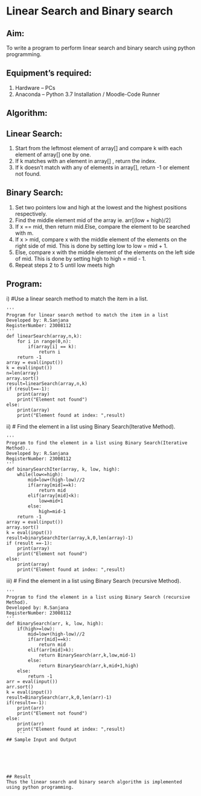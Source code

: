 # Linear Search and Binary search
## Aim:
To write a program to perform linear search and binary search using python programming.
## Equipment’s required:
1.	Hardware – PCs
2.	Anaconda – Python 3.7 Installation / Moodle-Code Runner
## Algorithm:
## Linear Search:
1.	Start from the leftmost element of array[] and compare k with each element of array[] one by one.
2.	If k matches with an element in array[] , return the index.
3.	If k doesn’t match with any of elements in array[], return -1 or element not found.
## Binary Search:
1.	Set two pointers low and high at the lowest and the highest positions respectively.
2.	Find the middle element mid of the array ie. arr[(low + high)/2]
3.	If x == mid, then return mid.Else, compare the element to be searched with m.
4.	If x > mid, compare x with the middle element of the elements on the right side of mid. This is done by setting low to low = mid + 1.
5.	Else, compare x with the middle element of the elements on the left side of mid. This is done by setting high to high = mid - 1.
6.	Repeat steps 2 to 5 until low meets high
## Program:
i)	#Use a linear search method to match the item in a list.
```
''' 
Program for linear search method to match the item in a list
Developed by: R.Sanjana
RegisterNumber: 23008112
'''
def linearSearch(array,n,k):
    for i in range(0,n):
        if(array[i] == k):
            return i
    return -1
array = eval(input())
k = eval(input())
n=len(array)
array.sort()
result=linearSearch(array,n,k)
if (result==-1):
    print(array)
    print("Element not found")
else:
    print(array)
    print("Element found at index: ",result)
```

ii)	# Find the element in a list using Binary Search(Iterative Method).
```
''' 
Program to find the element in a list using Binary Search(Iterative Method)..
Developed by: R.Sanjana
RegisterNumber: 23008112
'''
def binarySearchIter(array, k, low, high):
    while(low<=high):
        mid=low+(high-low)//2
        if(array[mid]==k):
            return mid
        elif(array[mid]<k):
            low=mid+1
        else:
            high=mid-1
    return -1
array = eval(input())
array.sort()
k = eval(input())
result=binarySearchIter(array,k,0,len(array)-1)
if (result ==-1):
    print(array)
    print("Element not found")
else:
    print(array)
    print("Element found at index: ",result)
```

iii)	# Find the element in a list using Binary Search (recursive Method).
```
''' 
Program to find the element in a list using Binary Search (recursive Method).
Developed by: R.Sanjana
RegisterNumber: 23008112
'''
def BinarySearch(arr, k, low, high):
    if(high>=low):
        mid=low+(high-low)//2
        if(arr[mid]==k):
            return mid
        elif(arr[mid]>k):
            return BinarySearch(arr,k,low,mid-1)
        else:
            return BinarySearch(arr,k,mid+1,high)
    else:
        return -1
arr = eval(input())
arr.sort()
k = eval(input())
result=BinarySearch(arr,k,0,len(arr)-1)
if(result==-1):
    print(arr)
    print("Element not found")
else:
    print(arr)
    print("Element found at index: ",result)
    ```
## Sample Input and Output






## Result
Thus the linear search and binary search algorithm is implemented using python programming.